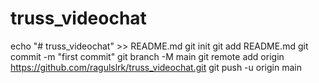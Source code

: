 # truss_videochat
echo "# truss_videochat" >> README.md
git init
git add README.md
git commit -m "first commit"
git branch -M main
git remote add origin https://github.com/ragulslrk/truss_videochat.git
git push -u origin main


